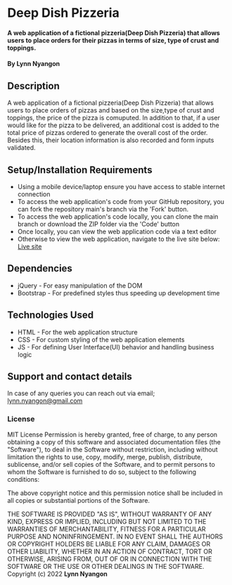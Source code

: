 # Deep Dish Pizzeria
#### A web application of a fictional pizzeria(Deep Dish Pizzeria) that allows users to place orders for their pizzas in terms of size, type of crust and toppings.
#### By **Lynn Nyangon**
## Description
A web application of a fictional pizzeria(Deep Dish Pizzeria) that allows users to place orders of pizzas and based on the size,type of crust and toppings, the price of the pizza is comuputed. In addition to that, if a user would like for the pizza to be delivered, an additional cost is added to the total price of pizzas ordered to generate the overall cost of the order. Besides this, their location information is also recorded and form inputs validated.
## Setup/Installation Requirements
* Using a mobile device/laptop ensure you have access to stable internet connection
* To access the web application's code from your GitHub repository, you can fork the repository main's branch via the 'Fork' button.
* To access the web application's code locally, you can clone the main branch or download the ZIP folder via the 'Code' button
* Once locally, you can view the web application code via a text editor
* Otherwise to view the web application, navigate to the live site below: <br>
  [Live site](https://annal001.github.io/deep-dish-pizzeria/)
## Dependencies
* jQuery - For easy manipulation of the DOM
* Bootstrap - For predefined styles thus speeding up development time
## Technologies Used
* HTML - For the web application structure
* CSS - For custom styling of the web application elements
* JS - For defining User Interface(UI) behavior and handling business logic
## Support and contact details
In case of any queries you can reach out via email; lynn.nyangon@gmail.com
### License
MIT License
Permission is hereby granted, free of charge, to any person obtaining a copy
of this software and associated documentation files (the "Software"), to deal
in the Software without restriction, including without limitation the rights
to use, copy, modify, merge, publish, distribute, sublicense, and/or sell
copies of the Software, and to permit persons to whom the Software is
furnished to do so, subject to the following conditions:

The above copyright notice and this permission notice shall be included in all
copies or substantial portions of the Software.

THE SOFTWARE IS PROVIDED "AS IS", WITHOUT WARRANTY OF ANY KIND, EXPRESS OR
IMPLIED, INCLUDING BUT NOT LIMITED TO THE WARRANTIES OF MERCHANTABILITY,
FITNESS FOR A PARTICULAR PURPOSE AND NONINFRINGEMENT. IN NO EVENT SHALL THE
AUTHORS OR COPYRIGHT HOLDERS BE LIABLE FOR ANY CLAIM, DAMAGES OR OTHER
LIABILITY, WHETHER IN AN ACTION OF CONTRACT, TORT OR OTHERWISE, ARISING FROM,
OUT OF OR IN CONNECTION WITH THE SOFTWARE OR THE USE OR OTHER DEALINGS IN THE
SOFTWARE.<br>
Copyright (c) 2022 **Lynn Nyangon**
